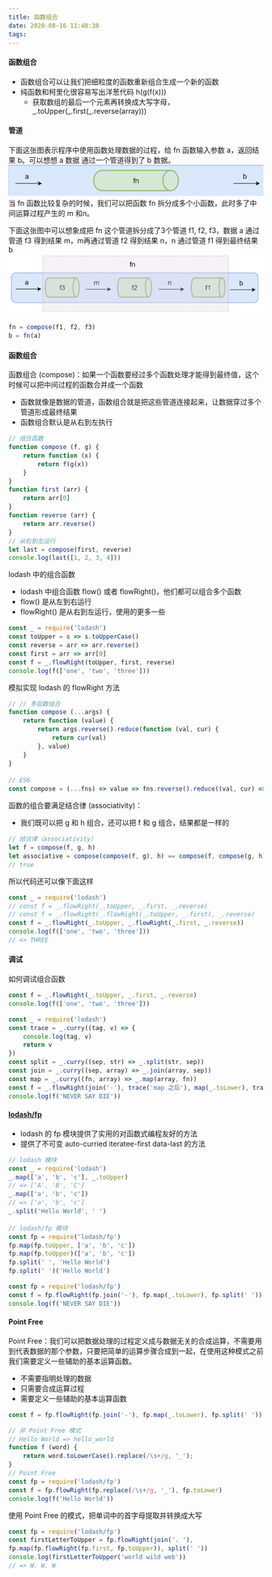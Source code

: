 ```yaml
---
title: 函数组合
date: 2020-08-16 11:40:38
tags:
---
```


#### 函数组合

- 函数组合可以让我们把细粒度的函数重新组合生成一个新的函数
- 纯函数和柯里化很容易写出洋葱代码 h(g(f(x)))
    * 获取数组的最后一个元素再转换成大写字母， \_.toUpper(\_.first(\_.reverse(array)))

#### 管道

下面这张图表示程序中使用函数处理数据的过程，给 fn 函数输入参数 a，返回结果 b。可以想想 a 数据
通过一个管道得到了 b 数据。
![管道](/images/2020/08/16/a.png)
当 fn 函数比较复杂的时候，我们可以把函数 fn 拆分成多个小函数，此时多了中间运算过程产生的 m 和n。

下面这张图中可以想象成把 fn 这个管道拆分成了3个管道 f1, f2, f3，数据 a 通过管道 f3 得到结果 m，m再通过管道 f2 得到结果 n，n 通过管道 f1 得到最终结果 b
![管道](/images/2020/08/16/b.png)
``` js
fn = compose(f1, f2, f3)
b = fn(a)
```

#### 函数组合

函数组合 (compose)：如果一个函数要经过多个函数处理才能得到最终值，这个时候可以把中间过程的函数合并成一个函数

- 函数就像是数据的管道，函数组合就是把这些管道连接起来，让数据穿过多个管道形成最终结果
- 函数组合默认是从右到左执行

``` js
// 组合函数
function compose (f, g) {
    return function (x) {
        return f(g(x))
    }
}
function first (arr) {
    return arr[0]
}
function reverse (arr) {
    return arr.reverse()
}
// 从右到左运行
let last = compose(first, reverse)
console.log(last([1, 2, 3, 4]))
```

lodash 中的组合函数

- lodash 中组合函数 flow() 或者 flowRight()，他们都可以组合多个函数
- flow() 是从左到右运行
- flowRight() 是从右到左运行，使用的更多一些

``` js
const _ = require('lodash')
const toUpper = s => s.toUpperCase()
const reverse = arr => arr.reverse()
const first = arr => arr[0]
const f = _.flowRight(toUpper, first, reverse)
console.log(f(['one', 'two', 'three']))
```

模拟实现 lodash 的 flowRight 方法
``` js
// // 多函数组合
function compose (...args) {
    return function (value) {
        return args.reverse().reduce(function (val, cur) {
            return cur(val)
        }, value)
    }
}

// ES6
const compose = (...fns) => value => fns.reverse().reduce((val, cur) => cur(val), value)
```

函数的组合要满足结合律 (associativity)：
- 我们既可以把 g 和 h 组合，还可以把 f 和 g 组合，结果都是一样的
``` js
// 结合律（associativity）
let f = compose(f, g, h)
let associative = compose(compose(f, g), h) == compose(f, compose(g, h))
// true
```
所以代码还可以像下面这样
``` js
const _ = require('lodash')
// const f = _.flowRight(_.toUpper, _.first, _.reverse)
// const f = _.flowRight(_.flowRight(_.toUpper, _.first), _.reverse)
const f = _.flowRight(_.toUpper, _.flowRight(_.first, _.reverse))
console.log(f(['one', 'two', 'three']))
// => THREE
```

#### 调试

如何调试组合函数
``` js
const f = _.flowRight(_.toUpper, _.first, _.reverse)
console.log(f(['one', 'two', 'three']))
```
``` js
const _ = require('lodash')
const trace = _.curry((tag, v) => {
    console.log(tag, v)
    return v
})
const split = _.curry((sep, str) => _.split(str, sep))
const join = _.curry((sep, array) => _.join(array, sep))
const map = _.curry((fn, array) => _.map(array, fn))
const f = _.flowRight(join('-'), trace('map 之后'), map(_.toLower), trace('split 之后'), split(' '))
console.log(f('NEVER SAY DIE'))
```

#### [lodash/fp](https://github.com/lodash/lodash/wiki/FP-Guide)
- lodash 的 fp 模块提供了实用的对函数式编程友好的方法
- 提供了不可变 auto-curried iteratee-first data-last 的方法

``` js
// lodash 模块
const _ = require('lodash')
_.map(['a', 'b', 'c'], _.toUpper)
// => ['A', 'B', 'C']
_.map(['a', 'b', 'c'])
// => ['a', 'b', 'c']
_.split('Hello World', ' ')

// lodash/fp 模块
const fp = require('lodash/fp')
fp.map(fp.toUpper, ['a', 'b', 'c'])
fp.map(fp.toUpper)(['a', 'b', 'c'])
fp.split(' ', 'Hello World')
fp.split(' ')('Hello World')
```
``` js
const fp = require('lodash/fp')
const f = fp.flowRight(fp.join('-'), fp.map(_.toLower), fp.split(' '))
console.log(f('NEVER SAY DIE'))
```

#### Point Free
Point Free：我们可以把数据处理的过程定义成与数据无关的合成运算，不需要用到代表数据的那个参数，只要把简单的运算步骤合成到一起，在使用这种模式之前我们需要定义一些辅助的基本运算函数。
- 不需要指明处理的数据
- 只需要合成运算过程
- 需要定义一些辅助的基本运算函数

``` js
const f = fp.flowRight(fp.join('-'), fp.map(_.toLower), fp.split(' ')) 
```
``` js
// 非 Point Free 模式
// Hello World => hello_world
function f (word) {
    return word.toLowerCase().replace(/\s+/g, '_');
}
// Point Free
const fp = require('lodash/fp')
const f = fp.flowRight(fp.replace(/\s+/g, '_'), fp.toLower)
console.log(f('Hello World'))
```

使用 Point Free 的模式，把单词中的首字母提取并转换成大写
``` js
const fp = require('lodash/fp')
const firstLetterToUpper = fp.flowRight(join('. '),
fp.map(fp.flowRight(fp.first, fp.toUpper)), split(' '))
console.log(firstLetterToUpper('world wild web'))
// => W. W. W
```
